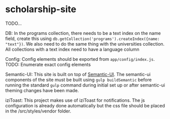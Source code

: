 # scholarship-site
TODO...

DB:
In the programs collection, there needs to be a text index on the name field, create this using `db.getCollection('programs').createIndex({name: "text"})`.
We also need to do the same thing with the universities collection.
All collections with a text index need to have a language column

Config:
Config elements should be exported from `app/config/index.js`. TODO: Enumerate exact config elements

Semantic-UI:
This site is built on top of [Semantic-UI](https://semantic-ui.com/). The semantic-ui components of the site must be built using `gulp buildSemantic` before running the standard `gulp` command during initial set up or after semantic-ui theming changes have been made.

iziToast:
This project makes use of iziToast for notifications. The js configuration is already done automatically but the css file should be placed in the /src/styles/vendor folder.
